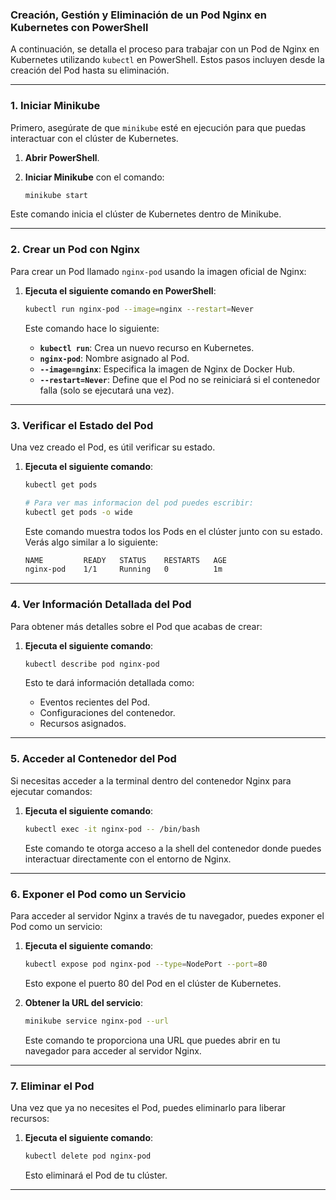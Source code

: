 ### Creación, Gestión y Eliminación de un Pod Nginx en Kubernetes con PowerShell

A continuación, se detalla el proceso para trabajar con un Pod de Nginx en Kubernetes utilizando `kubectl` en PowerShell. Estos pasos incluyen desde la creación del Pod hasta su eliminación.

---

### 1. Iniciar Minikube
Primero, asegúrate de que `minikube` esté en ejecución para que puedas interactuar con el clúster de Kubernetes.

1. **Abrir PowerShell**.
2. **Iniciar Minikube** con el comando:

   ```bash
   minikube start
   ```

Este comando inicia el clúster de Kubernetes dentro de Minikube.

---

### 2. Crear un Pod con Nginx

Para crear un Pod llamado `nginx-pod` usando la imagen oficial de Nginx:

1. **Ejecuta el siguiente comando en PowerShell**:

   ```bash
   kubectl run nginx-pod --image=nginx --restart=Never
   ```

   Este comando hace lo siguiente:
   - **`kubectl run`**: Crea un nuevo recurso en Kubernetes.
   - **`nginx-pod`**: Nombre asignado al Pod.
   - **`--image=nginx`**: Especifica la imagen de Nginx de Docker Hub.
   - **`--restart=Never`**: Define que el Pod no se reiniciará si el contenedor falla (solo se ejecutará una vez).

---

### 3. Verificar el Estado del Pod

Una vez creado el Pod, es útil verificar su estado.

1. **Ejecuta el siguiente comando**:

   ```bash
   kubectl get pods

   # Para ver mas informacion del pod puedes escribir:
   kubectl get pods -o wide
   ```

   Este comando muestra todos los Pods en el clúster junto con su estado. Verás algo similar a lo siguiente:
   
   ```bash
   NAME         READY   STATUS    RESTARTS   AGE
   nginx-pod    1/1     Running   0          1m
   ```

---

### 4. Ver Información Detallada del Pod

Para obtener más detalles sobre el Pod que acabas de crear:

1. **Ejecuta el siguiente comando**:

   ```bash
   kubectl describe pod nginx-pod
   ```

   Esto te dará información detallada como:
   - Eventos recientes del Pod.
   - Configuraciones del contenedor.
   - Recursos asignados.

---

### 5. Acceder al Contenedor del Pod

Si necesitas acceder a la terminal dentro del contenedor Nginx para ejecutar comandos:

1. **Ejecuta el siguiente comando**:

   ```bash
   kubectl exec -it nginx-pod -- /bin/bash
   ```

   Este comando te otorga acceso a la shell del contenedor donde puedes interactuar directamente con el entorno de Nginx.

---

### 6. Exponer el Pod como un Servicio

Para acceder al servidor Nginx a través de tu navegador, puedes exponer el Pod como un servicio:

1. **Ejecuta el siguiente comando**:

   ```bash
   kubectl expose pod nginx-pod --type=NodePort --port=80
   ```

   Esto expone el puerto 80 del Pod en el clúster de Kubernetes.

2. **Obtener la URL del servicio**:

   ```bash
   minikube service nginx-pod --url
   ```

   Este comando te proporciona una URL que puedes abrir en tu navegador para acceder al servidor Nginx.

---

### 7. Eliminar el Pod

Una vez que ya no necesites el Pod, puedes eliminarlo para liberar recursos:

1. **Ejecuta el siguiente comando**:

   ```bash
   kubectl delete pod nginx-pod
   ```

   Esto eliminará el Pod de tu clúster.

---
